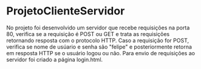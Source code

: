 # ProjetoClienteServidor
 
No projeto foi desenvolvido um servidor que recebe requisições na porta 80, verifica se a requisição é POST ou GET e trata as requisições retornando resposta com o protocolo HTTP.
Caso a requisição for POST, verifica se nome de usúario e senha são "felipe" e posteriormente retorna em resposta HTTP se o usuário logou ou não. Para envio de requisições ao servidor foi criado a página login.html.
